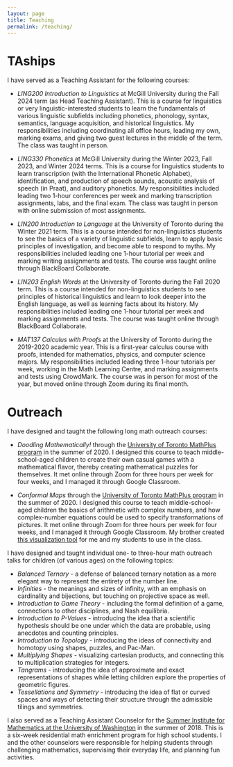 ```yaml
---
layout: page
title: Teaching
permalink: /teaching/
---
```


# TAships

I have served as a Teaching Assistant for the following courses:

- _LING200 Introduction to Linguistics_ at McGill University during the Fall 2024 term (as Head Teaching Assistant). This is a course for linguistics or very linguistic-interested students to learn the fundamentals of various linguistic subfields including phonetics, phonology, syntax, semantics, language acquisition, and historical linguistics. My responsibilities including coordinating all office hours, leading my own, marking exams, and giving two guest lectures in the middle of the term. The class was taught in person.

- _LING330 Phonetics_ at McGill University during the Winter 2023, Fall 2023, and Winter 2024 terms. This is a course for linguistics students to learn transcription (with the International Phonetic Alphabet), identification, and production of speech sounds, acoustic analysis of speech (in Praat), and auditory phonetics. My responsibilities included leading two 1-hour conferences per week and marking transcription assignments, labs, and the final exam. The class was taught in person with online submission of most assignments.

- _LIN200 Introduction to Language_ at the University of Toronto during the Winter 2021 term. This is a course intended for non-linguistics students to see the basics of a variety of linguistic subfields, learn to apply basic principles of investigation, and become able to respond to myths. My responsibilities included leading one 1-hour tutorial per week and marking writing assignments and tests. The course was taught online through BlackBoard Collaborate.

- _LIN203 English Words_ at the University of Toronto during the Fall 2020 term. This is a course intended for non-linguistics students to see principles of historical linguistics and learn to look deeper into the English language, as well as learning facts about its history. My responsibilities included leading one 1-hour tutorial per week and marking assignments and tests. The course was taught online through BlackBoard Collaborate.

- _MAT137 Calculus with Proofs_ at the University of Toronto during the 2019-2020 academic year. This is a first-year calculus course with proofs, intended for mathematics, physics, and computer science majors. My responsibilities included leading three 1-hour tutorials per week, working in the Math Learning Centre, and marking assignments and tests using CrowdMark. The course was in person for most of the year, but moved online through Zoom during its final month.

# Outreach

I have designed and taught the following long math outreach courses:

- _Doodling Mathematically!_ through the [University of Toronto MathPlus program](https://mathplus.math.utoronto.ca/) in the summer of 2020. I designed this course to teach middle-school-aged children to create their own casual games with a mathematical flavor, thereby creating mathematical puzzles for themselves. It met online through Zoom for three hours per week for four weeks, and I managed it through Google Classroom.

- _Conformal Maps_ through the [University of Toronto MathPlus program](https://mathplus.math.utoronto.ca/) in the summer of 2020. I designed this course to teach middle-school-aged children the basics of arithmetic with complex numbers, and how complex-number equations could be used to specify transformations of pictures. It met online through Zoom for three hours per week for four weeks, and I managed it through Google Classroom. My brother created [this visualization tool](https://aldenbradford.com/ConformalMapViewer/) for me and my students to use in the class.

I have designed and taught individual one- to three-hour math outreach talks for children (of various ages) on the following topics:
- _Balanced Ternary_ - a defense of balanced ternary notation as a more elegant way to represent the entirety of the number line.
- _Infinities_ - the meanings and sizes of infinity, with an emphasis on cardinality and bijections, but touching on projective space as well.
- _Introduction to Game Theory_ - including the formal definition of a game, connections to other disciplines, and Nash equilibria.
- _Introduction to P-Values_ - introducing the idea that a scientific hypothesis should be one under which the data are probable, using anecdotes and counting principles.
- _Introduction to Topology_ - introducing the ideas of connectivity and homotopy using shapes, puzzles, and Pac-Man.
- _Multiplying Shapes_ - visualizing cartesian products, and connecting this to multiplication strategies for integers.
- _Tangrams_ - introducing the idea of approximate and exact representations of shapes while letting children explore the properties of geometric figures.
- _Tessellations and Symmetry_ - introducing the idea of flat or curved spaces and ways of detecting their structure through the admissible tilings and symmetries.

I also served as a Teaching Assistant Counselor for the [Summer Institute for Mathematics at the University of Washington](http://www.simuw.net/) in the summer of 2018. This is a six-week residential math enrichment program for high school students. I and the other counselors were responsible for helping students through challenging mathematics, supervising their everyday life, and planning fun activities.

